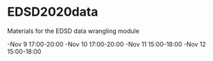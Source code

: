 # EDSD2020data

Materials for the EDSD data wrangling module

-Nov 9 17:00-20:00
-Nov 10 17:00-20:00
-Nov 11 15:00-18:00
-Nov 12 15:00-18:00


